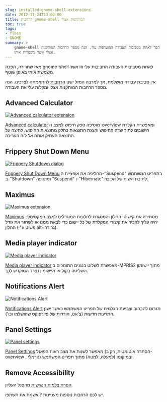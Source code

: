 ```yaml
---
slug: installed-gnome-shell-extensions
date: 2012-11-24T13:00:00
title: הרחבות gnome-shell המותקנות אצלי
toc: true
tags: 
- floss
- GNOME
summary: >
    gnome-shell הפך לאחת מסביבות העבודה המועדפות עלי. הנה מספר הרחבות המותקנות
    אצלי אשר משפרות אותו.
---
```

מאז שחרורה, הפכה gnome-shell לאחת מסביבות העבודה החביבות עלי וזו אשר משמשת אותי
באופן שוטף.

אין סביבת עבודה מושלמת, אך למרבה המזל ישנן
[הרחבות](https://extensions.gnome.org/) להתאמתה לצרכינו. הנה מספר הרחבות
המותקנות אצלי ומקלות עלי את העבודה.

## Advanced Calculator

[![Advanced calculator extension](/img/posts/t_advanced_calculator.png)](/img/posts/advanced_calculator.png)

[Advanced calculator](https://extensions.gnome.org/extension/121/gcalcsearch/)
מוסיפה ספק חיפוש למצב ה-overview ומאפשרת הקלדת חישובים לתוך שדה החיפוש והצגת
התוצאות כחלק מתוצאות החיפוש. לחיצה על התוצאה תעתיק אותה אל לוח העריכה.

## Frippery Shut Down Menu

[![Frippery Shutdown dialog](/img/posts/t_frippery_shutdown.png)](/img/posts/frippery_shutdown.png)

[Frippery Shut Down Menu](https://extensions.gnome.org/extension/14/shut-down-menu/)
מחליפה את אופציית ה-"Suspend" בתפריט המשתמש ב-"Shutdown" ומוסיפה "Suspend"
ו-"Hibernate" לתיבת השיח של הכיבוי.

## Maximus

![Maximus extension](/img/posts/maximus.png)

[Maximus](https://extensions.gnome.org/extension/354/maximus/) מסתירה את קישוטי
החלון והמסגרת לחלונות המוגדלים למצב המקסימלי. יהיה עליך להכיר את קיצורי המקלדת
של כל יישום כדי לצאת ממנו או לשחזר את גודל החלון (פשוט ע"י alt+גרירה).

## Media player indicator

[![Media player indicator](/img/posts/t_media_player_indicator.png)](/img/posts/media_player_indicator.png)

[Media player indicator](https://extensions.gnome.org/extension/55/media-player-indicator/)
מאפשרת לשלוט בנגנים התומכים ב-MPRIS2 מתוך יישומון השליטה בקול או מיישומון נפרד
המוקדש לכך.

## Notifications Alert

![Notifications Alert](/img/posts/notifications_alert.png)

[Notifications Alert](https://extensions.gnome.org/extension/258/notifications-alert-on-user-menu/)
תגרום להבהוב וצביעת הצלמית של תפריט המשתמש כאשר ישנן התרעות חדשות (צ'אט, הורדות
של פיירפוקס שהושלמו וכו').

## Panel Settings

[![Panel settings](/img/posts/t_panel_settings.png)](/img/posts/panel_settings.png)

[Panel Settings](https://extensions.gnome.org/extension/208/panel-settings/) 
מאפשר לשנות את מצב ראות הפאנל (הסתרה אוטומטית, רק ב-overview , נורמלי) ובמיקומו
(למעלה, למטה) מתוך תפריט המשתמש.

## Remove Accessibility

[הסרת צלמית הנגישות](https://extensions.gnome.org/extension/112/remove-accesibility/)
מהפנל העליון.

יש לכם הרחבות נוספות מעניינות ? אשמח את תשתפו.
